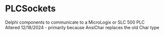 PLCSockets
==========

Delphi components to communicate to a MicroLogix or SLC 500 PLC 
Altered 12/18/2024 - primarily because AnsiChar replaces the old Char type
